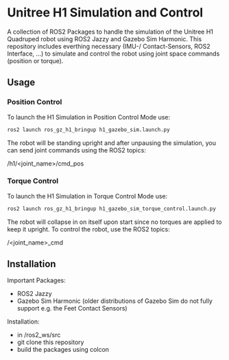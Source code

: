 
# Unitree H1 Simulation and Control

A collection of ROS2 Packages to handle the simulation of the Unitree H1 Quadruped robot using ROS2 Jazzy and Gazebo Sim Harmonic. This repository includes everthing necessary (IMU-/ Contact-Sensors, ROS2 Interface, ...) to simulate and control the robot using joint space commands (position or torque).

## Usage

### Position Control
To launch the H1 Simulation in Position Control Mode use:
```bash
ros2 launch ros_gz_h1_bringup h1_gazebo_sim.launch.py
```
The robot will be standing upright and after unpausing the simulation, you can send joint commands using the ROS2 topics:

/h1/<joint_name>/cmd_pos

### Torque Control
To launch the H1 Simulation in Torque Control Mode use:
```bash
ros2 launch ros_gz_h1_bringup h1_gazebo_sim_torque_control.launch.py
```

The robot will collapse in on itself upon start since no torques are applied to keep it upright. To control the robot, use the ROS2 topics:

/<joint_name>_cmd

## Installation
Important Packages:
- ROS2 Jazzy
- Gazebo Sim Harmonic (older distributions of Gazebo Sim do not fully support e.g. the Feet Contact Sensors)

Installation:
- in /ros2_ws/src
- git clone this repository
- build the packages using colcon 